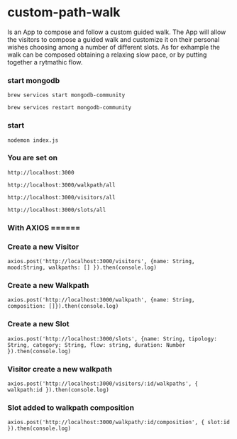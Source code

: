# custom-path-walk

Is an App to compose and follow a custom guided walk. The App will allow the visitors to compose a guided walk and customize it on their personal wishes choosing among a number of different slots. As for exhample the walk can be composed obtaining a relaxing slow pace, or by putting together a rytmathic flow.

### start mongodb

```
brew services start mongodb-community
```

```
brew services restart mongodb-community
```

### start

```
nodemon index.js
```

### You are set on

```
http://localhost:3000
```

```
http://localhost:3000/walkpath/all
```

```
http://localhost:3000/visitors/all
```

```
http://localhost:3000/slots/all

```

### With AXIOS ======

### Create a new Visitor

```
axios.post('http://localhost:3000/visitors', {name: String, mood:String, walkpaths: [] }).then(console.log)
```

### Create a new Walkpath

```
axios.post('http://localhost:3000/walkpath', {name: String, composition: []}).then(console.log)
```

### Create a new Slot

```
axios.post('http://localhost:3000/slots', {name: String, tipology: String, category: String, flow: string, duration: Number }).then(console.log)
```

### Visitor create a new walkpath

```
axios.post('http://localhost:3000/visitors/:id/walkpaths', { walkpath:id }).then(console.log)
```

### Slot added to walkpath composition

```
axios.post('http://localhost:3000/walkpath/:id/composition', { slot:id }).then(console.log)
```
